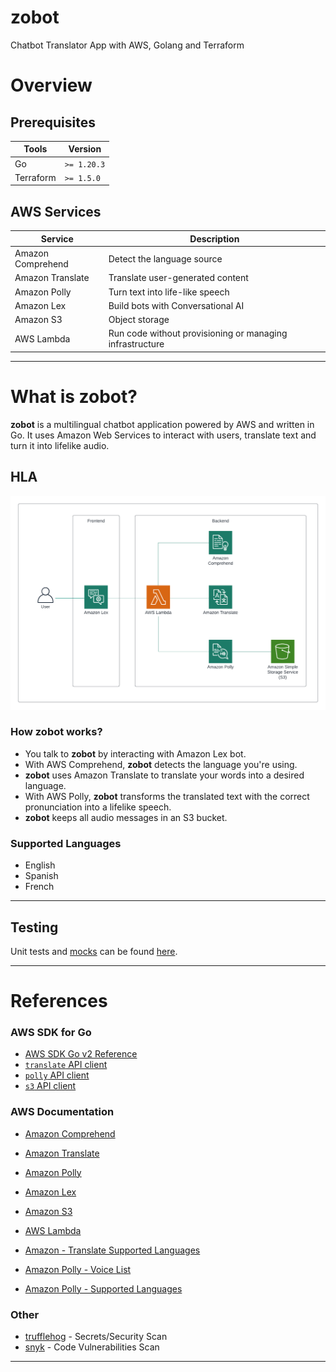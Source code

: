 # zobot
Chatbot Translator App with AWS, Golang and Terraform

# Overview
## Prerequisites 

| Tools     | Version   |
|-----------|-----------|
| Go        | `>= 1.20.3` |
| Terraform | `>= 1.5.0`  |

## AWS Services 

| Service            | Description                                              |
|--------------------|----------------------------------------------------------|
| Amazon Comprehend  | Detect the language source                               |
| Amazon Translate   | Translate user-generated content                         |
| Amazon Polly       | Turn text into life-like speech                          |
| Amazon Lex         | Build bots with Conversational AI                        |
| Amazon S3          | Object storage                                           |
| AWS Lambda         | Run code without provisioning or managing infrastructure |

---

# What is zobot?

**zobot** is a multilingual chatbot application powered by AWS and written in Go. It uses Amazon Web Services to interact with users, translate text and turn it into lifelike audio.

## HLA

![zobot diagram](assets/zobot_hla.png)

### How zobot works?
- You talk to **zobot** by interacting with Amazon Lex bot.
- With AWS Comprehend, **zobot** detects the language you're using.
- **zobot** uses Amazon Translate to translate your words into a desired language.
- With AWS Polly, **zobot** transforms the translated text with the correct pronunciation into a lifelike speech.
- **zobot** keeps all audio messages in an S3 bucket.

### Supported Languages
- English
- Spanish
- French

---

## Testing
Unit tests and [mocks](/backend/mock_client_ops.go) can be found [here](/backend).

---

# References

### AWS SDK for Go

- [AWS SDK Go v2 Reference](https://pkg.go.dev/github.com/aws/aws-sdk-go-v2#section-readme)
- [`translate` API client](https://pkg.go.dev/github.com/aws/aws-sdk-go-v2/service/translate)
- [`polly` API client](https://pkg.go.dev/github.com/aws/aws-sdk-go-v2/service/polly)
- [`s3` API client](https://pkg.go.dev/github.com/aws/aws-sdk-go-v2/service/s3)


### AWS Documentation

- [Amazon Comprehend](https://aws.amazon.com/comprehend/)
- [Amazon Translate](https://aws.amazon.com/translate/)
- [Amazon Polly](https://aws.amazon.com/polly/)
- [Amazon Lex](https://aws.amazon.com/lex/)
- [Amazon S3](https://aws.amazon.com/s3/)
- [AWS Lambda](https://aws.amazon.com/lambda/)

- [Amazon - Translate Supported Languages](https://docs.aws.amazon.com/translate/latest/dg/what-is-languages.html)
- [Amazon Polly -  Voice List](https://docs.aws.amazon.com/polly/latest/dg/voicelist.html)
- [Amazon Polly - Supported Languages](https://docs.aws.amazon.com/polly/latest/dg/SupportedLanguage.html)

### Other
- [trufflehog](https://github.com/trufflesecurity/trufflehog) - Secrets/Security Scan
- [snyk](https://github.com/snyk/actions) - Code Vulnerabilities Scan

---
